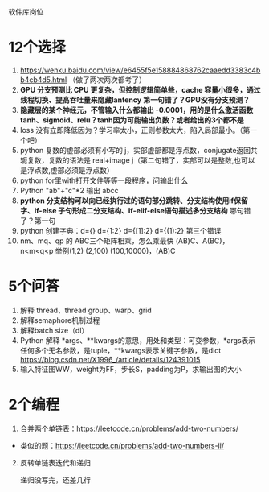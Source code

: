 软件库岗位

# 12个选择

1. https://wenku.baidu.com/view/e6455f5e158884868762caaedd3383c4bb4cb4d5.html （做了两次两次都考了）
2. **GPU 分支预测比 CPU 更复杂，但控制逻辑简单些，cache 容量小很多，通过线程切换、提高吞吐量来隐藏lantency**
   **第一句错了？GPU没有分支预测？**
3. **隐藏层的某个神经元，不管输入什么都输出 -0.0001，用的是什么激活函数 tanh、sigmoid、relu？tanh因为可能输出负数？或者给出的3个都不是**
4. loss 没有立即降低因为？学习率太小，正则参数太大，陷入局部最小。（第一个吧）
5. python 复数的虚部必须有小写的 j，实部虚部都是浮点数，conjugate返回共轭复数，复数的语法是 real+image j（第二句错了，实部可以是整数,也可以是浮点数,虚部必须是浮点数）
6. python for里with打开文件等等一段程序，问输出什么
7. Python "ab"+"c"*2 输出 abcc
8. **python 分支结构可以向已经执行过的语句部分跳转、分支结构使用if保留字、if-else 子句形成二分支结构、if-elif-else语句描述多分支结构** 哪句错了？第一句
9. python 创建字典：d={}    d={1:2}    d={[1]:2}    d={(1):2}  第三个错误
10. nm、mq、qp 的 ABC三个矩阵相乘，怎么乘最快 (AB)C、A(BC)， n<m<q<p  举例(1,2) (2,100) (100,10000)，(AB)C

# 5个问答

1. 解释 thread、thread group、warp、grid
2. 解释semaphore机制过程
3. 解释batch size（dl）
4. Python 解释 *args、**kwargs的意思，用处和类型：可变参数，\*args表示任何多个无名参数，是tuple，\*\*kwargs表示关键字参数，是dict https://blog.csdn.net/X1996_/article/details/124391015
5. 输入特征图WW，weight为FF，步长S，padding为P，求输出图的大小

# 2个编程

1. 合并两个单链表：https://leetcode.cn/problems/add-two-numbers/

* 类似的题：https://leetcode.cn/problems/add-two-numbers-ii/

2. 反转单链表迭代和递归

   递归没写完，还差几行
